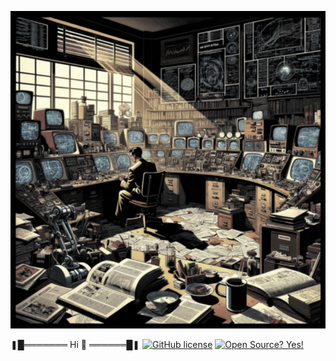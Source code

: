 ![alt text](https://github.com/camparchimedes/databank/blob/main/DL_research.jpg?raw=true)






❚█═══════ Hi 👋 ══════█❚ [![GitHub license](https://img.shields.io/github/license/Naereen/StrapDown.js.svg)](https://github.com/camparchimedes/databank/blob/main/LICENSE) [![Open Source? Yes!](https://badgen.net/badge/Open%20Source%20%3F/Yes%21/blue?icon=github)](https://opensource.com/resources/what-open-source)
